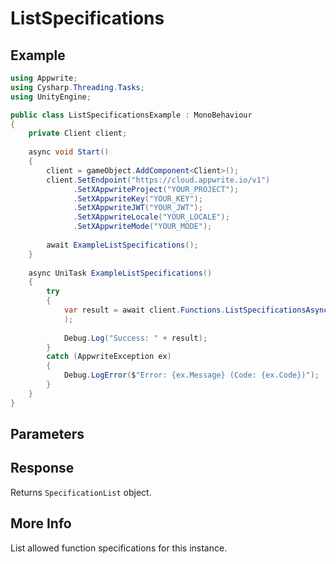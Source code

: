 # ListSpecifications

## Example

```csharp
using Appwrite;
using Cysharp.Threading.Tasks;
using UnityEngine;

public class ListSpecificationsExample : MonoBehaviour
{
    private Client client;
    
    async void Start()
    {
        client = gameObject.AddComponent<Client>();
        client.SetEndpoint("https://cloud.appwrite.io/v1")
              .SetXAppwriteProject("YOUR_PROJECT");
              .SetXAppwriteKey("YOUR_KEY");
              .SetXAppwriteJWT("YOUR_JWT");
              .SetXAppwriteLocale("YOUR_LOCALE");
              .SetXAppwriteMode("YOUR_MODE");
        
        await ExampleListSpecifications();
    }
    
    async UniTask ExampleListSpecifications()
    {
        try
        {
            var result = await client.Functions.ListSpecificationsAsync(
            );
            
            Debug.Log("Success: " + result);
        }
        catch (AppwriteException ex)
        {
            Debug.LogError($"Error: {ex.Message} (Code: {ex.Code})");
        }
    }
}
```

## Parameters


## Response

Returns `SpecificationList` object.
## More Info

List allowed function specifications for this instance.
